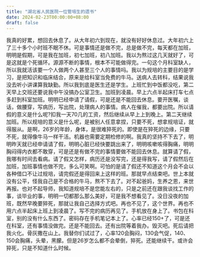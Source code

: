 ```yaml
---
title: "湖北省人民医院一位管培生的遗书"
date: 2024-02-23T00:00:00+08:00
draft: false
---
```


我真的好累，想回去休息了。从大年初六到现在，就没有好好休息过。大年初六上了三十多个小时班不眠不休。可是事情还是做不完，总是做不完，每天都在加班，明明是假期，可是我在加班，初七加班，初八加班。我以为熬过这几天就好了，可是这就是个死循环。源源不断的事情，根本不可能做得完。一句这个月科室缺人，所以我就活该要一个人做两个人甚至三个人的事情吗。我以为规培的主要目的是学习，是把知识和临床结合，原来是给科室当免费的牛马。送病人去转科，结果说我没去听小讲课算我缺勤。所以我到底是医生还是学生。上班忙到中饭都没吃，第二天早上交班还要说我中午没搞办公室卫生。加班到凌晨。早上六点半起床打车七点多赶到科室加班。明明已经申请了请假，可是还是不能回去休息。要开医嘱，谈话，做腰穿，写病历，写出院，处理病人的事情。病人在催我，都要出院。所以请假的意义是什么呢?扣我一天70几的工资，然后继续从早上上到晚上。第二天继续加班。所以规培的意义是什么呢，是被别人任意拿捏，只要不死，想拿规培证，就得服从。是啊，26岁的年龄，身体，是很难猝死的。即使是在猝死的边缘，只要不死，就得像牛马一样干活。机器也需要定期检修的啊。我真的坚持不下去了，明明昨天就已经申请请了假，明明心脏已经快要跳出来了，明明咳嗽咳得胸痛，明明胸闷得内衣都不敢穿，可是还是有做不完的事情要做不能回去休息。就算请了假，我哪有时间去看病。请了假又怎样，病历还是没写完，还是得我写，请了假然后在加班，加班事情也做不完，多么可笑啊。可怕的是请了假还不知道这个月会不会以各种借口不让过规培，请完假还是得回来上这样的班。那就早点结束吧。世上本就没有公平，怪我自己是不合格的牛马，熬不下去了。对不起爸妈，生养之恩，来世再报。也对不起导师，我知道规培不是您能左右的，只是之前还在跟我谈找工作的事，谈毕业的事，明明一切都那么那么美好，可是我不想看见了。没日没夜的加班，既然早晚要猝死，那就让我自己选择方式吧。再也不见了，这个世界。再也不用六点半起床上班上到凌晨了。写不完的病历再见了。手机放在身上了。书包在科室，别的没有什么东西了。密码存在手机笔记本上了。心率已经150+了，可是还在科室，还有事情没做完。还是不能回去。还有出院等着我办。毁灭吧。死后请把我火化。骨灰撒在山上。我替你们试过了，心率120会胸闷，130会气促，140、150会胸痛，头晕，黑朦。但是26岁怎么都不会晕倒，猝死。还能继续干。或许会猝死，只是不知道什么时候。
